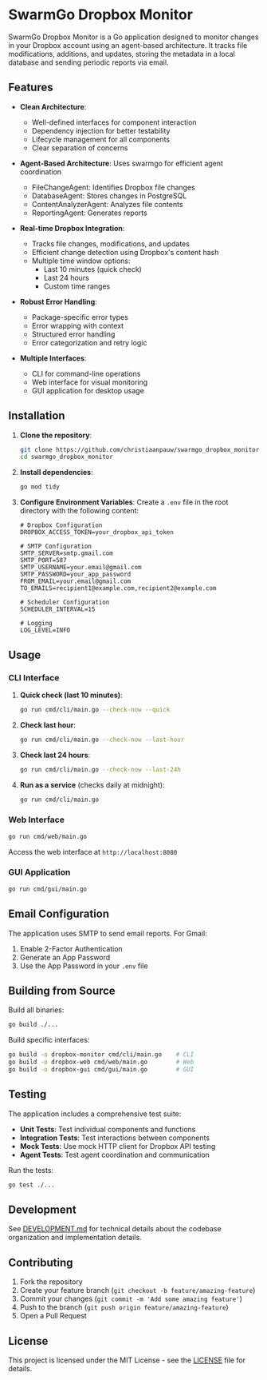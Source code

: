 # SwarmGo Dropbox Monitor

SwarmGo Dropbox Monitor is a Go application designed to monitor changes in your Dropbox account using an agent-based architecture. It tracks file modifications, additions, and updates, storing the metadata in a local database and sending periodic reports via email.

## Features

- **Clean Architecture**:
  - Well-defined interfaces for component interaction
  - Dependency injection for better testability
  - Lifecycle management for all components
  - Clear separation of concerns

- **Agent-Based Architecture**: Uses swarmgo for efficient agent coordination
  - FileChangeAgent: Identifies Dropbox file changes
  - DatabaseAgent: Stores changes in PostgreSQL
  - ContentAnalyzerAgent: Analyzes file contents
  - ReportingAgent: Generates reports

- **Real-time Dropbox Integration**:
  - Tracks file changes, modifications, and updates
  - Efficient change detection using Dropbox's content hash
  - Multiple time window options:
    - Last 10 minutes (quick check)
    - Last 24 hours
    - Custom time ranges

- **Robust Error Handling**:
  - Package-specific error types
  - Error wrapping with context
  - Structured error handling
  - Error categorization and retry logic

- **Multiple Interfaces**:
  - CLI for command-line operations
  - Web interface for visual monitoring
  - GUI application for desktop usage

## Installation

1. **Clone the repository**:
    ```bash
    git clone https://github.com/christiaanpauw/swarmgo_dropbox_monitor.git
    cd swarmgo_dropbox_monitor
    ```

2. **Install dependencies**:
    ```bash
    go mod tidy
    ```

3. **Configure Environment Variables**:
   Create a `.env` file in the root directory with the following content:
   ```env
   # Dropbox Configuration
   DROPBOX_ACCESS_TOKEN=your_dropbox_api_token

   # SMTP Configuration
   SMTP_SERVER=smtp.gmail.com
   SMTP_PORT=587
   SMTP_USERNAME=your.email@gmail.com
   SMTP_PASSWORD=your_app_password
   FROM_EMAIL=your.email@gmail.com
   TO_EMAILS=recipient1@example.com,recipient2@example.com

   # Scheduler Configuration
   SCHEDULER_INTERVAL=15

   # Logging
   LOG_LEVEL=INFO
   ```

## Usage

### CLI Interface

1. **Quick check (last 10 minutes)**:
   ```bash
   go run cmd/cli/main.go --check-now --quick
   ```

2. **Check last hour**:
   ```bash
   go run cmd/cli/main.go --check-now --last-hour
   ```

3. **Check last 24 hours**:
   ```bash
   go run cmd/cli/main.go --check-now --last-24h
   ```

4. **Run as a service** (checks daily at midnight):
   ```bash
   go run cmd/cli/main.go
   ```

### Web Interface
```bash
go run cmd/web/main.go
```
Access the web interface at `http://localhost:8080`

### GUI Application
```bash
go run cmd/gui/main.go
```

## Email Configuration

The application uses SMTP to send email reports. For Gmail:
1. Enable 2-Factor Authentication
2. Generate an App Password
3. Use the App Password in your `.env` file

## Building from Source

Build all binaries:
```bash
go build ./...
```

Build specific interfaces:
```bash
go build -o dropbox-monitor cmd/cli/main.go    # CLI
go build -o dropbox-web cmd/web/main.go        # Web
go build -o dropbox-gui cmd/gui/main.go        # GUI
```

## Testing

The application includes a comprehensive test suite:

- **Unit Tests**: Test individual components and functions
- **Integration Tests**: Test interactions between components
- **Mock Tests**: Use mock HTTP client for Dropbox API testing
- **Agent Tests**: Test agent coordination and communication

Run the tests:
```bash
go test ./...
```

## Development

See [DEVELOPMENT.md](DEVELOPMENT.md) for technical details about the codebase organization and implementation details.

## Contributing

1. Fork the repository
2. Create your feature branch (`git checkout -b feature/amazing-feature`)
3. Commit your changes (`git commit -m 'Add some amazing feature'`)
4. Push to the branch (`git push origin feature/amazing-feature`)
5. Open a Pull Request

## License

This project is licensed under the MIT License - see the [LICENSE](LICENSE) file for details.
